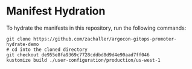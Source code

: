 # Manifest Hydration

To hydrate the manifests in this repository, run the following commands:

```shell
git clone https://github.com/zachaller/argocon-gitops-promoter-hydrate-demo
# cd into the cloned directory
git checkout de955e8fa9369c7728cddbd8d9d4e90aad7ff046
kustomize build ./user-configuration/production/us-west-1
```

